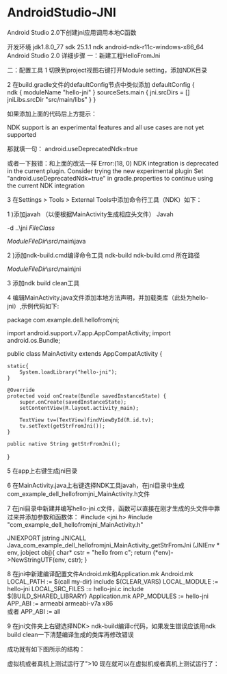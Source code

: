 # AndroidStudio-JNI
Android Studio 2.0下创建jni应用调用本地C函数

开发环境
jdk1.8.0_77 sdk 25.1.1 ndk android-ndk-r11c-windows-x86_64 Android Studio 2.0
详细步骤
一：新建工程HelloFromJni



二：配置工具
1 切换到project视图右键打开Module setting，添加NDK目录





2 在build.gradle文件的defaultConfig节点中类似添加
defaultConfig {  
	 ndk {
       		 moduleName "hello-jni"
	}
 sourceSets.main {
      	  jni.srcDirs = []
       	 jniLibs.srcDir "src/main/libs"
}
}


如果添加上面的代码后上方提示：

NDK support is an experimental features and all use cases are not yet supported

那就填一句： android.useDeprecatedNdk=true




或者一下报错：和上面的改法一样
Error:(18, 0) NDK integration is deprecated in the current plugin.
Consider trying the new experimental plugin
Set "android.useDeprecatedNdk=true" in gradle.properties to continue using the current NDK integration

3 在Settings > Tools > External Tools中添加命令行工具（NDK）如下：

1 )添加javah （以便根据MainActivity生成相应头文件）
Javah

-d ..\jni $FileClass$

$ModuleFileDir$\src\main\java




2 )添加ndk-build.cmd编译命令工具
ndk-build
ndk-build.cmd  所在路径

$ModuleFileDir$\src\main\jni




3 添加ndk build clean工具






4 编辑MainActivity.java文件添加本地方法声明，并加载类库（此处为hello-jni）,示例代码如下:


package com.example.dell.hellofromjni;

import android.support.v7.app.AppCompatActivity;
import android.os.Bundle;

public class MainActivity extends AppCompatActivity {

    static{
        System.loadLibrary("hello-jni");
    }

    @Override
    protected void onCreate(Bundle savedInstanceState) {
        super.onCreate(savedInstanceState);
        setContentView(R.layout.activity_main);

        TextView tv=(TextView)findViewById(R.id.tv);
        tv.setText(getStrFromJni());
    }

    public native String getStrFromJni();
}





5 在app上右键生成jni目录




6 在MainActivity.java上右键选择NDK工具javah，在jni目录中生成com_example_dell_hellofromjni_MainActivity.h文件




7 在jni目录中新建并编写hello-jni.c文件，函数可以直接在刚才生成的头文件中靠过来并添加参数和函数体：
#include <jni.h>
#include "com_example_dell_hellofromjni_MainActivity.h"

JNIEXPORT jstring JNICALL Java_com_example_dell_hellofromjni_MainActivity_getStrFromJni
  (JNIEnv * env, jobject obj){
        char* cstr = "hello from c";
        return (*env)->NewStringUTF(env, cstr);
  }



8 在jni中新建编译配置文件Android.mk和Application.mk
Android.mk 
LOCAL_PATH := $(call my-dir)
include $(CLEAR_VARS)
LOCAL_MODULE    := hello-jni
LOCAL_SRC_FILES := hello-jni.c
include $(BUILD_SHARED_LIBRARY)
Application.mk
APP_MODULES := hello-jni
APP_ABI := armeabi armeabi-v7a x86  
或者 
APP_ABI := all

9 在jni文件夹上右键选择NDK> ndk-build编译c代码，如果发生错误应该用ndk build clean一下清楚编译生成的类库再修改错误




成功就有如下图所示的结构：





虚拟机或者真机上测试运行了">10 现在就可以在虚拟机或者真机上测试运行了：




